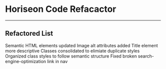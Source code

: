 # Horiseon Code Refacactor
---
## Refactored List
Semantic HTML elements updated
Image alt attributes added
Title element more descriptive
Classes consolidated to elimiate duplicate styles
Organized class styles to follow semantic structure
Fixed broken search-engine-optimization link in nav